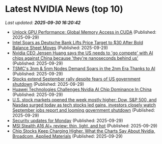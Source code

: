 # Latest NVIDIA News (top 10)
_Last updated: **2025-09-30 16:20:42**_

- [Unlock GPU Performance: Global Memory Access in CUDA](https://developer.nvidia.com/blog/unlock-gpu-performance-global-memory-access-in-cuda/) (Published: 2025-09-29)
- [Intel Soars as Deutsche Bank Lifts Price Target to $30 After Bold Balance Sheet Moves](https://finance.yahoo.com/news/intel-soars-deutsche-bank-lifts-161234264.html) (Published: 2025-09-29)
- [Nvidia CEO Jensen Huang says the US needs to 'go compete' with AI chips against China because 'they're nanoseconds behind us'](https://www.pcgamer.com/hardware/jensen-huang-says-the-us-needs-to-go-compete-on-ai-chips-against-china-because-theyre-nanoseconds-behind-us/) (Published: 2025-09-29)
- [TSMC's 3nm & 5nm Nodes Demand Soars in the 2nm Era Thanks to AI](https://www.androidheadlines.com/2025/09/tsmc-3nm-5nm-chip-process-solid-demand-2026-ai-2nm.html) (Published: 2025-09-29)
- [Stocks extend September rally despite fears of US government shutdown](https://www.irishtimes.com/business/2025/09/29/stocks-extend-september-rally-despite-fears-of-us-government-shutdown/) (Published: 2025-09-29)
- [Huawei Technologies Challenges Nvidia AI Chip Dominance In China](https://biztoc.com/x/10c10c1d48d5fceb) (Published: 2025-09-29)
- [U.S. stock markets opened the week mostly higher: Dow, S&P 500, and Nasdaq surged today as tech stocks led gains, investors closely watch September jobs report and looming government shutdown](https://economictimes.indiatimes.com/news/international/us/u-s-stock-markets-opened-the-week-mostly-higher-dow-sp-500-and-nasdaq-surged-today-as-tech-stocks-led-gains-investors-closely-watch-september-jobs-report-and-looming-government-shutdown/articleshow/124215745.cms) (Published: 2025-09-29)
- [Security updates for Monday](https://lwn.net/Articles/1040058/) (Published: 2025-09-29)
- [MSI Stealth A16 AI+ review: thin, light, and hot](https://www.techradar.com/computing/gaming-laptops/msi-stealth-a16-ai-review-thin-light-and-hot) (Published: 2025-09-29)
- [Chip Stocks Keep Charging Higher. What the Charts Say About Nvidia, Broadcom, Applied Materials](https://biztoc.com/x/8a153209a3a44bcc) (Published: 2025-09-29)
